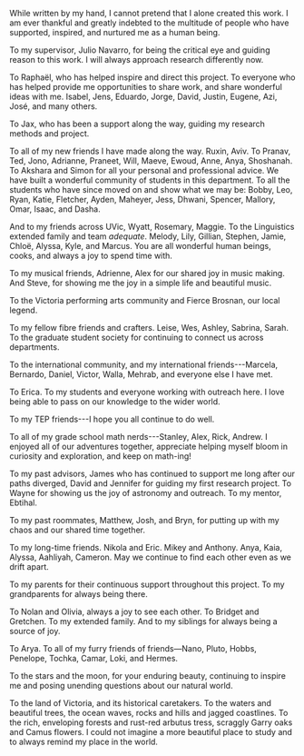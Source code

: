 While written by my hand, I cannot pretend that I alone created this work. I am ever thankful and greatly indebted to the multitude of people who have supported, inspired, and nurtured me as a human being. 

To my supervisor, Julio Navarro, for being the critical eye and guiding reason to this work. I will always approach research differently now.

To Raphaël, who has helped inspire and direct this project. To everyone who has helped provide me opportunities to share work, and share wonderful ideas with me. Isabel, Jens, Eduardo, Jorge, David, Justin, Eugene, Azi, José, and many others.

To Jax, who has been a support along the way, guiding my research methods and project. 

To all of my new friends I have made along the way. Ruxin, Aviv. To Pranav, Ted, Jono, Adrianne, Praneet, Will, Maeve, Ewoud, Anne, Anya, Shoshanah. To Akshara  and Simon for all your personal and professional advice. We have built a wonderful community of students in this department. To all the students who have since moved on and show what we may be: Bobby, Leo, Ryan, Katie, Fletcher, Ayden, Maheyer, Jess, Dhwani, Spencer, Mallory, Omar, Isaac, and Dasha. 

 And to my friends across UVic, Wyatt, Rosemary, Maggie. To the Linguistics extended family and team *adequate*.  Melody, Lily, Gillian, Stephen, Jamie, Chloë, Alyssa, Kyle, and Marcus. You are all wonderful human beings, cooks, and always a joy to spend time with. 

To my musical friends, Adrienne, Alex for our shared joy in music making. And Steve, for showing me the joy in a simple life and beautiful music. 

To the Victoria performing arts community and Fierce Brosnan, our local legend. 

To my fellow fibre friends and crafters. Leise, Wes, Ashley, Sabrina, Sarah. To the graduate student society for continuing to connect us across departments. 

To the international community, and my international friends---Marcela, Bernardo, Daniel, Victor, Walla, Mehrab, and everyone else I have met. 

To Erica. To my students and everyone working with outreach here. I love being able to pass on our knowledge to the wider world. 

To my TEP friends---I hope you all continue to do well. 

To all of my grade school math nerds---Stanley, Alex, Rick, Andrew. I enjoyed all of our adventures together, appreciate helping myself bloom in curiosity and exploration, and keep on math-ing!

To my past advisors, James who has continued to support me long after our paths diverged, David and Jennifer for guiding my first research project. To Wayne for showing us the joy of astronomy and outreach. To my mentor, Ebtihal. 

To my past roommates, Matthew, Josh, and Bryn, for putting up with my chaos and our shared time together. 

To my long-time friends. Nikola and Eric. Mikey and Anthony. Anya, Kaia, Alyssa, Aahliyah, Cameron. May we continue to find each other even as we drift apart. 

To my parents for their continuous support throughout this project. To my grandparents for always being there. 

To Nolan and Olivia, always a joy to see each other. To Bridget and Gretchen. To my extended family. And to my siblings for always being a source of joy. 

To Arya. To all of my furry friends of friends—Nano, Pluto, Hobbs, Penelope, Tochka, Camar, Loki, and Hermes. 

To the stars and the moon, for your enduring beauty, continuing to inspire me and posing unending questions about our natural world. 

To the land of Victoria, and its historical caretakers. To the waters and beautiful trees, the ocean waves, rocks and hills and jagged coastlines. To the rich, enveloping forests and rust-red arbutus tress, scraggly Garry oaks and Camus flowers. I could not imagine a more beautiful place to study and to always remind my place in the world. 